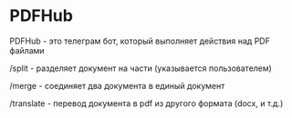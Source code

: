 # PDFHub
PDFHub - это телеграм бот, который выполняет действия над PDF файлами

/split - разделяет документ на части (указывается пользователем)

/merge - соединяет два документа в единый документ

/translate - перевод документа в pdf из другого формата (docx, и т.д.)

